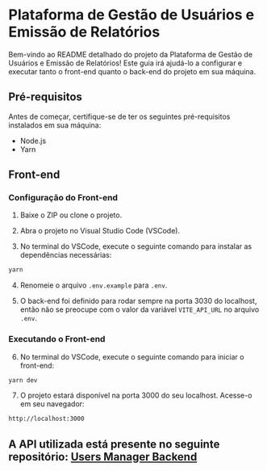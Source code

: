 # Plataforma de Gestão de Usuários e Emissão de Relatórios

Bem-vindo ao README detalhado do projeto da Plataforma de Gestão de Usuários e Emissão de Relatórios! Este guia irá ajudá-lo a configurar e executar tanto o front-end quanto o back-end do projeto em sua máquina.

## Pré-requisitos

Antes de começar, certifique-se de ter os seguintes pré-requisitos instalados em sua máquina:

- Node.js
- Yarn

## Front-end

### Configuração do Front-end

1. Baixe o ZIP ou clone o projeto.

2. Abra o projeto no Visual Studio Code (VSCode).

3. No terminal do VSCode, execute o seguinte comando para instalar as dependências necessárias:

```bash
yarn 
```

4. Renomeie o arquivo `.env.example` para `.env`.

5. O back-end foi definido para rodar sempre na porta 3030 do localhost, então não se preocupe com o valor da variável `VITE_API_URL` no arquivo `.env`.

### Executando o Front-end

6. No terminal do VSCode, execute o seguinte comando para iniciar o front-end:

```bash
yarn dev 
```

7. O projeto estará disponível na porta 3000 do seu localhost. Acesse-o em seu navegador:

```bash
http://localhost:3000 
```

## A API utilizada está presente no seguinte repositório: [Users Manager Backend](https://github.com/davimateus1/users-manager-backend)
